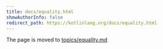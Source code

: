 ```yaml
---
title: docs/equality.html
showAuthorInfo: false
redirect_path: https://kotlinlang.org/docs/equality.html
---
```


The page is moved to [topics/equality.md](docs/topics/equality.md)
